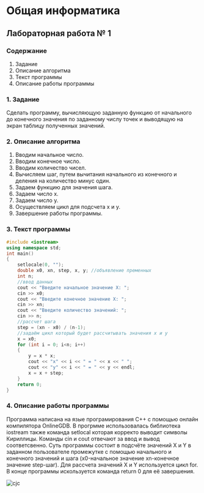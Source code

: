 # Общая информатика

## Лабораторная работа № 1

### Содержание

1. Задание
2. Описание алгоритма
3. Текст программы
4. Описание работы программы

### 1. Задание

Сделать программу, вычисляющую заданную функцию от начального до конечного значения по заданному числу точек и выводящую на экран таблицу полученных значений.

### 2. Описание алгоритма 

1) Вводим начальное число.
2) Вводим конечное число.
3) Вводим количество чисел.
4) Вычисляем шаг, путем вычитания начального из конечного и деления на количество минус один.
5) Задаем функцию для значения шага.
6) Задаем число x.
7) Задаем число y.
8) Осуществляем цикл для подсчета x и y. 
9) Завершение работы программы.

### 3. Текст программы

```c++
#include <iostream>
using namespace std;
int main() 
{
    setlocale(0, "");
    double x0, xn, step, x, y; //объявление пременных
    int n;
    //ввод данных
    cout << "Введите начальное значение X: ";
    cin >> x0;
    cout << "Введите конечное значение X: ";
    cin >> xn;
    cout << "Введите количество значений: ";
    cin >> n;
    //рассчет шага
    step = (xn - x0) / (n-1);
    //задаём цикл который будет рассчитывать значения x и y
    x = x0;
    for (int i = 0; i<n; i++)
    {  
        y = x * x;
        cout << "x" << i << " = " << x << " ";
        cout << "y" << i << " = " << y << endl;
        x = x + step;
    }
    return 0;
}
```

### 4. Описание работы программы

Программа написана на язые програмирования C++ с помощью онлайн компилятора OnlineGDB. В прогрмме использовалась библиотека iostream также команда setlocal которая корректо выводит символы Кириллицы. Команды cin и cout отвечают за ввод и вывод соответсвенно. Суть программы состоит в подсчёте значений X и Y в заданном пользователе промежутке с помощью начального и конечного значений и шага (x0-начальное значение xn-конечное значение step-шаг). Для рассчета значений X и Y используется цикл for. В конце программы искользуется команда return 0 для её завершения.  

![cjc](https://user-images.githubusercontent.com/105452363/169508162-1ea57f9d-f6de-4bbb-a8c6-d19ce0c27f61.png)

